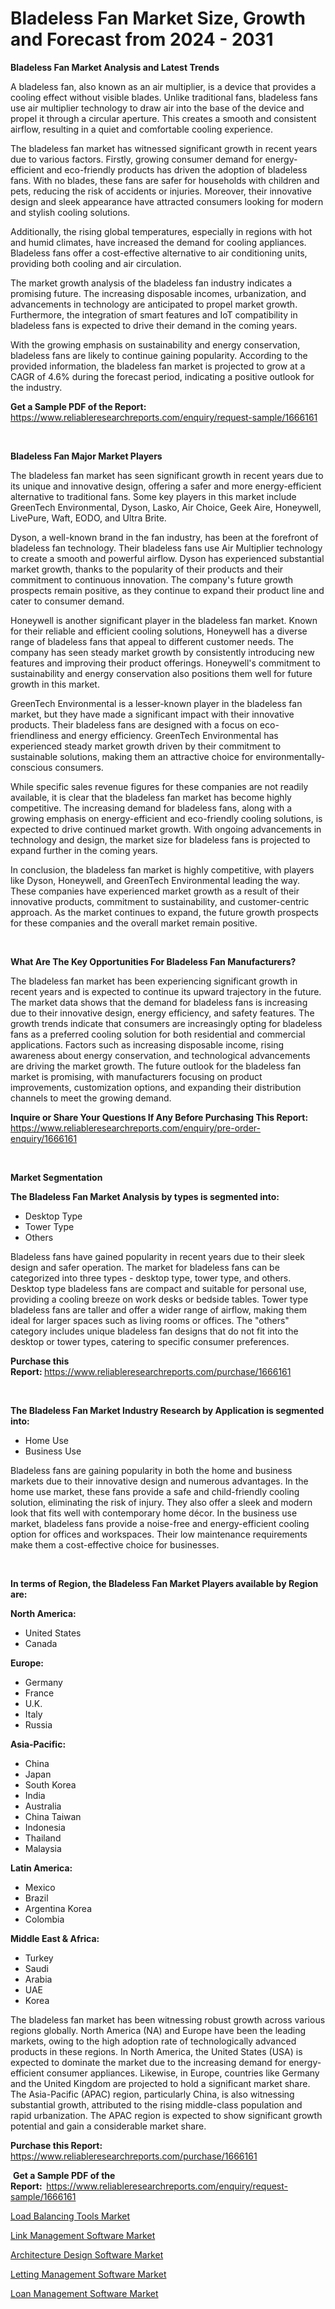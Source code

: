 <p><h1>Bladeless Fan Market Size, Growth and Forecast from 2024 - 2031</h1></p><p><strong>Bladeless Fan Market Analysis and Latest Trends</strong></p>
<p><p>A bladeless fan, also known as an air multiplier, is a device that provides a cooling effect without visible blades. Unlike traditional fans, bladeless fans use air multiplier technology to draw air into the base of the device and propel it through a circular aperture. This creates a smooth and consistent airflow, resulting in a quiet and comfortable cooling experience.</p><p>The bladeless fan market has witnessed significant growth in recent years due to various factors. Firstly, growing consumer demand for energy-efficient and eco-friendly products has driven the adoption of bladeless fans. With no blades, these fans are safer for households with children and pets, reducing the risk of accidents or injuries. Moreover, their innovative design and sleek appearance have attracted consumers looking for modern and stylish cooling solutions.</p><p>Additionally, the rising global temperatures, especially in regions with hot and humid climates, have increased the demand for cooling appliances. Bladeless fans offer a cost-effective alternative to air conditioning units, providing both cooling and air circulation.</p><p>The market growth analysis of the bladeless fan industry indicates a promising future. The increasing disposable incomes, urbanization, and advancements in technology are anticipated to propel market growth. Furthermore, the integration of smart features and IoT compatibility in bladeless fans is expected to drive their demand in the coming years.</p><p>With the growing emphasis on sustainability and energy conservation, bladeless fans are likely to continue gaining popularity. According to the provided information, the bladeless fan market is projected to grow at a CAGR of 4.6% during the forecast period, indicating a positive outlook for the industry.</p></p>
<p><strong>Get a Sample PDF of the Report:&nbsp;</strong> <a href="https://www.reliableresearchreports.com/enquiry/request-sample/1666161">https://www.reliableresearchreports.com/enquiry/request-sample/1666161</a></p>
<p>&nbsp;</p>
<p><strong>Bladeless Fan Major Market Players</strong></p>
<p><p>The bladeless fan market has seen significant growth in recent years due to its unique and innovative design, offering a safer and more energy-efficient alternative to traditional fans. Some key players in this market include GreenTech Environmental, Dyson, Lasko, Air Choice, Geek Aire, Honeywell, LivePure, Waft, EODO, and Ultra Brite.</p><p>Dyson, a well-known brand in the fan industry, has been at the forefront of bladeless fan technology. Their bladeless fans use Air Multiplier technology to create a smooth and powerful airflow. Dyson has experienced substantial market growth, thanks to the popularity of their products and their commitment to continuous innovation. The company's future growth prospects remain positive, as they continue to expand their product line and cater to consumer demand.</p><p>Honeywell is another significant player in the bladeless fan market. Known for their reliable and efficient cooling solutions, Honeywell has a diverse range of bladeless fans that appeal to different customer needs. The company has seen steady market growth by consistently introducing new features and improving their product offerings. Honeywell's commitment to sustainability and energy conservation also positions them well for future growth in this market.</p><p>GreenTech Environmental is a lesser-known player in the bladeless fan market, but they have made a significant impact with their innovative products. Their bladeless fans are designed with a focus on eco-friendliness and energy efficiency. GreenTech Environmental has experienced steady market growth driven by their commitment to sustainable solutions, making them an attractive choice for environmentally-conscious consumers.</p><p>While specific sales revenue figures for these companies are not readily available, it is clear that the bladeless fan market has become highly competitive. The increasing demand for bladeless fans, along with a growing emphasis on energy-efficient and eco-friendly cooling solutions, is expected to drive continued market growth. With ongoing advancements in technology and design, the market size for bladeless fans is projected to expand further in the coming years.</p><p>In conclusion, the bladeless fan market is highly competitive, with players like Dyson, Honeywell, and GreenTech Environmental leading the way. These companies have experienced market growth as a result of their innovative products, commitment to sustainability, and customer-centric approach. As the market continues to expand, the future growth prospects for these companies and the overall market remain positive.</p></p>
<p>&nbsp;</p>
<p><strong>What Are The Key Opportunities For Bladeless Fan Manufacturers?</strong></p>
<p><p>The bladeless fan market has been experiencing significant growth in recent years and is expected to continue its upward trajectory in the future. The market data shows that the demand for bladeless fans is increasing due to their innovative design, energy efficiency, and safety features. The growth trends indicate that consumers are increasingly opting for bladeless fans as a preferred cooling solution for both residential and commercial applications. Factors such as increasing disposable income, rising awareness about energy conservation, and technological advancements are driving the market growth. The future outlook for the bladeless fan market is promising, with manufacturers focusing on product improvements, customization options, and expanding their distribution channels to meet the growing demand.</p></p>
<p><strong>Inquire or Share Your Questions If Any Before Purchasing This Report:</strong> <a href="https://www.reliableresearchreports.com/enquiry/pre-order-enquiry/1666161">https://www.reliableresearchreports.com/enquiry/pre-order-enquiry/1666161</a></p>
<p>&nbsp;</p>
<p><strong>Market Segmentation</strong></p>
<p><strong>The Bladeless Fan Market Analysis by types is segmented into:</strong></p>
<p><ul><li>Desktop Type</li><li>Tower Type</li><li>Others</li></ul></p>
<p><p>Bladeless fans have gained popularity in recent years due to their sleek design and safer operation. The market for bladeless fans can be categorized into three types - desktop type, tower type, and others. Desktop type bladeless fans are compact and suitable for personal use, providing a cooling breeze on work desks or bedside tables. Tower type bladeless fans are taller and offer a wider range of airflow, making them ideal for larger spaces such as living rooms or offices. The "others" category includes unique bladeless fan designs that do not fit into the desktop or tower types, catering to specific consumer preferences.</p></p>
<p><strong>Purchase this Report:&nbsp;</strong><a href="https://www.reliableresearchreports.com/purchase/1666161">https://www.reliableresearchreports.com/purchase/1666161</a></p>
<p>&nbsp;</p>
<p><strong>The Bladeless Fan Market Industry Research by Application is segmented into:</strong></p>
<p><ul><li>Home Use</li><li>Business Use</li></ul></p>
<p><p>Bladeless fans are gaining popularity in both the home and business markets due to their innovative design and numerous advantages. In the home use market, these fans provide a safe and child-friendly cooling solution, eliminating the risk of injury. They also offer a sleek and modern look that fits well with contemporary home décor. In the business use market, bladeless fans provide a noise-free and energy-efficient cooling option for offices and workspaces. Their low maintenance requirements make them a cost-effective choice for businesses.</p></p>
<p>&nbsp;</p>
<p><strong>In terms of Region, the Bladeless Fan Market Players available by Region are:</strong></p>
<p>
    <p> <strong> North America: </strong>
        <ul>
            <li>United States</li>
            <li>Canada</li>
        </ul>
        </p> 
    <p> <strong> Europe: </strong>
        <ul>
            <li>Germany</li>
            <li>France</li>
            <li>U.K.</li>
            <li>Italy</li>
            <li>Russia</li>
        </ul>
        </p> 
    <p> <strong> Asia-Pacific: </strong>
        <ul>
            <li>China</li>
            <li>Japan</li>
            <li>South Korea</li>
            <li>India</li>
            <li>Australia</li>
            <li>China Taiwan</li>
            <li>Indonesia</li>
            <li>Thailand</li>
            <li>Malaysia</li>
        </ul>
        </p> 
    <p> <strong> Latin America: </strong>
        <ul>
            <li>Mexico</li>
            <li>Brazil</li>
            <li>Argentina Korea</li>
            <li>Colombia</li>
        </ul>
        </p> 
    <p> <strong> Middle East & Africa: </strong>
        <ul>
            <li>Turkey</li>
            <li>Saudi</li>
            <li>Arabia</li>
            <li>UAE</li>
            <li>Korea</li>
        </ul>
    </p>
    </p>
<p><p>The bladeless fan market has been witnessing robust growth across various regions globally. North America (NA) and Europe have been the leading markets, owing to the high adoption rate of technologically advanced products in these regions. In North America, the United States (USA) is expected to dominate the market due to the increasing demand for energy-efficient consumer appliances. Likewise, in Europe, countries like Germany and the United Kingdom are projected to hold a significant market share. The Asia-Pacific (APAC) region, particularly China, is also witnessing substantial growth, attributed to the rising middle-class population and rapid urbanization. The APAC region is expected to show significant growth potential and gain a considerable market share.</p></p>
<p><strong>Purchase this Report: </strong><a href="https://www.reliableresearchreports.com/purchase/1666161">https://www.reliableresearchreports.com/purchase/1666161</a></p>
<p>&nbsp;<strong>Get a Sample PDF of the Report:&nbsp;&nbsp;</strong><a href="https://www.reliableresearchreports.com/enquiry/request-sample/1666161">https://www.reliableresearchreports.com/enquiry/request-sample/1666161</a></p>
<p><strong></strong></p>
<p><p><a href="https://github.com/ashepherd82/Market-Research-Report-List-2/blob/main/load-balancing-tools-market.md">Load Balancing Tools Market</a></p><p><a href="https://github.com/castoriffic/Market-Research-Report-List-2/blob/main/link-management-software-market.md">Link Management Software Market</a></p><p><a href="https://github.com/lbird53714/Market-Research-Report-List-2/blob/main/architecture-design-software-market.md">Architecture Design Software Market</a></p><p><a href="https://github.com/mabutironaldo/Market-Research-Report-List-2/blob/main/letting-management-software-market.md">Letting Management Software Market</a></p><p><a href="https://github.com/FassouRP/Market-Research-Report-List-2/blob/main/loan-management-software-market.md">Loan Management Software Market</a></p></p>